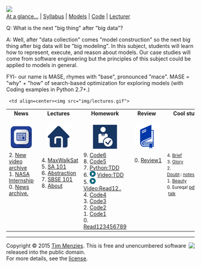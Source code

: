 [<img width=900 src="https://raw.githubusercontent.com/txt/mase/master/img/banner1.png">](https://github.com/txt/mase/blob/master/README.md)   
[At a glance...](https://github.com/txt/mase/blob/master/OVERVIEW.md) |
[Syllabus](https://github.com/txt/mase/blob/master/SYLLABUS.md) |
[Models](https://github.com/txt/mase/blob/master/MODELS.md) |
[Code](https://github.com/txt/mase/tree/master/src) |
[Lecturer](http://menzies.us) 



Q: What is the next "big thing" after "big data"?

A: Well, after "data collection" comes "model construction" so the next big thing after big data will be "big modeling". In this subject, students will learn how to represent, execute, and reason about models. Our case studies will come from software engineering but the principles of this subject could be applied to models in general.

FYI- our name is  MASE, rhymes with "base", pronounced  "mace". MASE = "why" + "how"
of search-based optimization for exploring models
(with Coding examples in Python 2.7+.)


<table border=0 align=center>
<tr>
<td align=center><b>News
<img width=65 src="img/200x1.png"></b>
</td>

<td align=center><b>Lectures
<img width=65 src="img/200x1.png"></b>
</td><td align=center><b>Homework
<img width=65 src="img/200x1.png"></b>
</td><td align=center><b>Review
<img width=65 src="img/200x1.png">

</td><td align=center><b>Cool stuff
<img width=90 src="img/200x1.png">

</td>

</tr>
<tr>
<td align=center><img src="img/news.png">
</td>  

     <td align=center><img src="img/lectures.gif">
</td><td align=center><img src="img/homework.png">
</td><td align=center><img src="img/review.gif">
</td><td align=center><img width=64 src="img/books.png">
</td> </tr>
<tr>
<td valign=top  xwidth="100px">
2. <a href="https://vimeo.com/user42943646/collections">New video archive</a><br>
1. <a href="https://groups.google.com/forum/#!topic/csx91/-jU10lzc11I">NASA Internship</a><br>
0. <a href="https://groups.google.com/forum/#!forum/csx91">News archive.</a>
</td>
<td valign=top  xwidth="100px">

4. <a href="MWS.md">MaxWalkSat</a><br>
3. <a href="SA.md">SA 101</a><br>
2. <a href="src/abstract.md">Abstraction</a><br>
1. <a href="SBSE101.md">SBSE 101</a><br>
0. <a href="ABOUT.md">About</a>

</td><td valign=top xwidth="100px">
9. <a href="CODE6.md">Code6</a><br>
8. <a href="CODE5.md">Code5</a><br>
7. <a href="src/ok.md">Python:TDD</a><br>
6. <img  width=16 src="img/vid.png"> <a href="https://www.youtube.com/watch?v=nIonZ6-4nuU">Video:TDD</a><br>
5. <img width=16 src="img/vid.png"> <a href="https://vimeo.com/136412506">Video:Read12..</a><br>
4. <a href="CODE4.md">Code4</a><br>
3. <a href="CODE3.md">Code3</a><br>
2. <a href="CODE2.md">Code2</a><br>
1. <a href="CODE1.md">Code1</a><br>
0. <a href="READING.md">Read123456789</a>

</td><td valign=top xwidth="100px">

0. <a href="REVIEW1.md">Review1</a><br>  

</td><td valign=top><small>
4. <a href="https://docs.google.com/spreadsheets/d/1iEjjQjzyMRRDcN2VsaOIurzptvZPhCvYCwDxgAR5dTo/edit#gid=0">Brief</a><br>
3. <a href="img/TheisenFSE15.pdf">Glory</a><br>
2. <a href="https://github.com/timm/timm.github.io/blob/master/pdf/07casease.pdf">Doubt</a>::&nbsp;<a
href="https://github.com/txt/mase/blob/master/SA.md">notes</a>,<a href="https://github.com/nave91/modeller">mod</a>
<br>
1. <a href="http://www.cs.wm.edu/~denys/pubs/FSE15-GEMMA-CRC.pdf">Beauty</a><br>
0. Eureqa!&nbsp;<a href="http://creativemachines.cornell.edu/sites/default/files/Science09_Schmidt.pdf">pdf</a>&nbsp;|&nbsp;<a
              href="http://www.radiolab.org/story/91712-limits-of-science/">talk</a>
</td>
</tr></table>



_________

<img align=right src="https://raw.githubusercontent.com/txt/mase/master/img/pd-icon.png">Copyright © 2015 [Tim Menzies](http://menzies.us).
This is free and unencumbered software released into the public domain.   
For more details, see the [license](https://github.com/txt/mase/blob/master/LICENSE.md).

